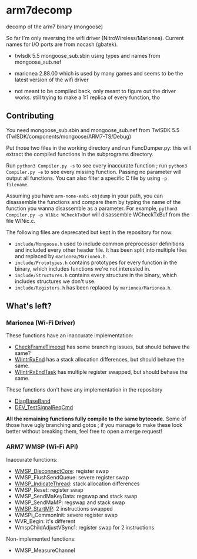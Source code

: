 # arm7decomp
decomp of the arm7 binary (mongoose)

So far I'm only reversing the wifi driver (NitroWireless/Marionea). Current names for I/O ports are from nocash (gbatek).

- twlsdk 5.5 mongoose_sub.sbin using types and names from mongoose_sub.nef

- marionea 2.88.00 which is used by many games and seems to be the latest version of the wifi driver

- not meant to be compiled back, only meant to figure out the driver works. still trying to make a 1:1 replica of every function, tho

## Contributing

You need mongoose_sub.sbin and mongoose_sub.nef from TwlSDK 5.5 (TwlSDK/components/mongoose/ARM7-TS/Debug)

Put those two files in the working directory and run FuncDumper.py: this will extract the compiled functions in the subprograms directory.

Run `python3 Compiler.py -s` to see every inaccurate function ; run `python3 Compiler.py -e` to see every missing function. Passing no parameter will output all functions. You can also filter a specific C file by using `-p filename`.

Assuming you have `arm-none-eabi-objdump` in your path, you can disassemble the functions and compare them by typing the name of the function you wanna disassemble as a parameter. For example, `python3 Compiler.py -p WlNic WCheckTxBuf` will disassemble WCheckTxBuf from the file WlNic.c.

The following files are deprecated but kept in the repository for now:
- `include/Mongoose.h` used to include common preprocessor definitions and included every other header file. It has been split into multiple files and replaced by `marionea/Marionea.h`.
- `include/Prototypes.h` contains prototypes for every function in the binary, which includes functions we're not interested in.
- `include/Structures.h` contains every structure in the binary, which includes structures we don't use.
- `include/Registers.h` has been replaced by `marionea/Marionea.h`.

## What's left?

### Marionea (Wi-Fi Driver)

These functions have an inaccurate implementation:
- [CheckFrameTimeout](https://decomp.me/scratch/9KvUP) has some branching issues, but should behave the same?
- [WlIntrRxEnd](https://decomp.me/scratch/3CheC) has a stack allocation differences, but should behave the same.
- [WlIntrRxEndTask](https://decomp.me/scratch/UHoXL) has multiple register swapped, but should behave the same.

These functions don't have any implementation in the repository
- [DiagBaseBand](https://decomp.me/scratch/8cHjU)
- [DEV_TestSignalReqCmd](https://decomp.me/scratch/w1lZs)

**All the remaining functions fully compile to the same bytecode.** Some of those have ugly branching and gotos ; if you manage to make these look better without breaking them, feel free to open a merge request!

### ARM7 WMSP (Wi-Fi API)

Inaccurate functions:
- [WMSP_DisconnectCore](https://decomp.me/scratch/E4qqZ): register swap
- WMSP_FlushSendQueue: severe register swap
- [WMSP_IndicateThread](https://decomp.me/scratch/6dCWR): stack allocation differences
- WMSP_Reset: register swap
- WMSP_SendMaKeyData: regswap and stack swap
- WMSP_SendMaMP: regswap and stack swap
- [WMSP_StartMP](https://decomp.me/scratch/ZctMm): 2 instructions swapped
- WMSPi_CommonInit: severe register swap
- WVR_Begin: it's different
- WmspChildAdjustVSync1: register swap for 2 instructions

Non-implemented functions:
- WMSP_MeasureChannel